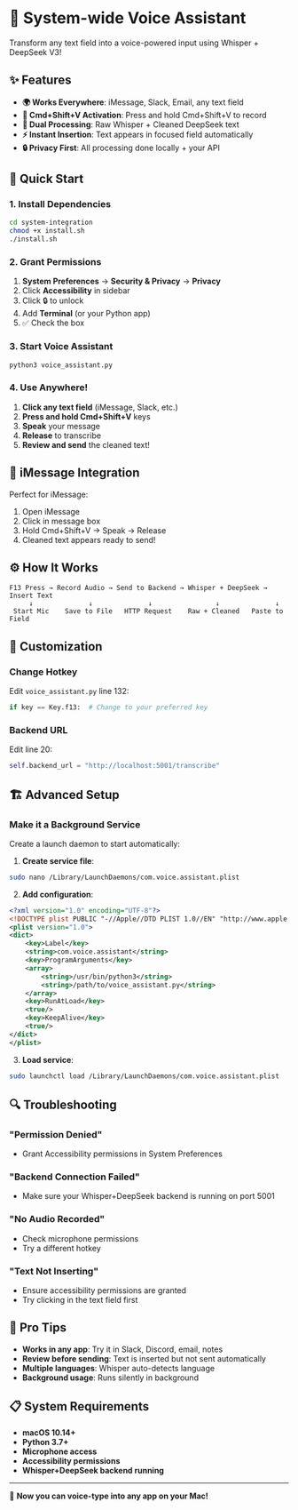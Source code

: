 # 🎤 System-wide Voice Assistant

Transform any text field into a voice-powered input using Whisper + DeepSeek V3!

## ✨ Features

- **🌍 Works Everywhere**: iMessage, Slack, Email, any text field
- **🎯 Cmd+Shift+V Activation**: Press and hold Cmd+Shift+V to record
- **🧠 Dual Processing**: Raw Whisper + Cleaned DeepSeek text
- **⚡ Instant Insertion**: Text appears in focused field automatically
- **🔒 Privacy First**: All processing done locally + your API

## 🚀 Quick Start

### 1. Install Dependencies
```bash
cd system-integration
chmod +x install.sh
./install.sh
```

### 2. Grant Permissions
1. **System Preferences** → **Security & Privacy** → **Privacy**
2. Click **Accessibility** in sidebar
3. Click 🔒 to unlock
4. Add **Terminal** (or your Python app)
5. ✅ Check the box

### 3. Start Voice Assistant
```bash
python3 voice_assistant.py
```

### 4. Use Anywhere!
1. **Click any text field** (iMessage, Slack, etc.)
2. **Press and hold Cmd+Shift+V** keys
3. **Speak** your message
4. **Release** to transcribe
5. **Review and send** the cleaned text!

## 📱 iMessage Integration

Perfect for iMessage:
1. Open iMessage
2. Click in message box
3. Hold Cmd+Shift+V → Speak → Release
4. Cleaned text appears ready to send!

## ⚙️ How It Works

```
F13 Press → Record Audio → Send to Backend → Whisper + DeepSeek → Insert Text
     ↓              ↓              ↓                ↓              ↓
 Start Mic    Save to File   HTTP Request    Raw + Cleaned   Paste to Field
```

## 🔧 Customization

### Change Hotkey
Edit `voice_assistant.py` line 132:
```python
if key == Key.f13:  # Change to your preferred key
```

### Backend URL
Edit line 20:
```python
self.backend_url = "http://localhost:5001/transcribe"
```

## 🏗️ Advanced Setup

### Make it a Background Service
Create a launch daemon to start automatically:

1. **Create service file**:
```bash
sudo nano /Library/LaunchDaemons/com.voice.assistant.plist
```

2. **Add configuration**:
```xml
<?xml version="1.0" encoding="UTF-8"?>
<!DOCTYPE plist PUBLIC "-//Apple//DTD PLIST 1.0//EN" "http://www.apple.com/DTDs/PropertyList-1.0.dtd">
<plist version="1.0">
<dict>
    <key>Label</key>
    <string>com.voice.assistant</string>
    <key>ProgramArguments</key>
    <array>
        <string>/usr/bin/python3</string>
        <string>/path/to/voice_assistant.py</string>
    </array>
    <key>RunAtLoad</key>
    <true/>
    <key>KeepAlive</key>
    <true/>
</dict>
</plist>
```

3. **Load service**:
```bash
sudo launchctl load /Library/LaunchDaemons/com.voice.assistant.plist
```

## 🔍 Troubleshooting

### "Permission Denied"
- Grant Accessibility permissions in System Preferences

### "Backend Connection Failed"
- Make sure your Whisper+DeepSeek backend is running on port 5001

### "No Audio Recorded"
- Check microphone permissions
- Try a different hotkey

### "Text Not Inserting"
- Ensure accessibility permissions are granted
- Try clicking in the text field first

## 🎯 Pro Tips

- **Works in any app**: Try it in Slack, Discord, email, notes
- **Review before sending**: Text is inserted but not sent automatically
- **Multiple languages**: Whisper auto-detects language
- **Background usage**: Runs silently in background

## 📋 System Requirements

- **macOS 10.14+**
- **Python 3.7+**
- **Microphone access**
- **Accessibility permissions**
- **Whisper+DeepSeek backend running**

---

🎉 **Now you can voice-type into any app on your Mac!** 